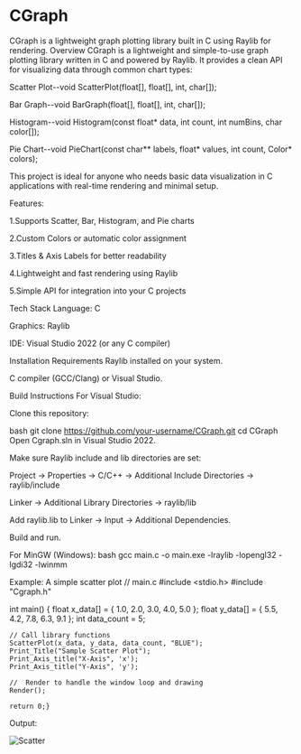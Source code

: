 # CGraph
CGraph is a lightweight graph plotting library built in C using Raylib for rendering.
Overview
CGraph is a lightweight and simple-to-use graph plotting library written in C and powered by Raylib. It provides a clean API for visualizing data through common chart types:

Scatter Plot--void ScatterPlot(float[], float[], int, char[]);

Bar Graph--void BarGraph(float[], float[], int, char[]);

Histogram--void Histogram(const float* data, int count, int numBins, char color[]);

Pie Chart--void PieChart(const char** labels, float* values, int count, Color* colors);

This project is ideal for anyone who needs basic data visualization in C applications with real-time rendering and minimal setup.

Features:

1.Supports Scatter, Bar, Histogram, and Pie charts

2.Custom Colors or automatic color assignment

3.Titles & Axis Labels for better readability

4.Lightweight and fast rendering using Raylib

5.Simple API for integration into your C projects

Tech Stack
Language: C

Graphics: Raylib

IDE: Visual Studio 2022 (or any C compiler)

Installation
Requirements
Raylib installed on your system.

C compiler (GCC/Clang) or Visual Studio.

Build Instructions
For Visual Studio:

Clone this repository:

bash
git clone https://github.com/your-username/CGraph.git
cd CGraph
Open Cgraph.sln in Visual Studio 2022.

Make sure Raylib include and lib directories are set:

Project → Properties → C/C++ → Additional Include Directories → raylib/include

Linker → Additional Library Directories → raylib/lib

Add raylib.lib to Linker → Input → Additional Dependencies.

Build and run.

For MinGW (Windows):
bash 
gcc main.c -o main.exe -lraylib -lopengl32 -lgdi32 -lwinmm    

Example: A simple scatter plot
// main.c
#include <stdio.h>
#include "Cgraph.h"

int main() {
    float x_data[] = { 1.0, 2.0, 3.0, 4.0, 5.0 };
    float y_data[] = { 5.5, 4.2, 7.8, 6.3, 9.1 };
    int data_count = 5;

    // Call library functions
    ScatterPlot(x_data, y_data, data_count, "BLUE");
    Print_Title("Sample Scatter Plot");
    Print_Axis_title("X-Axis", 'x');
    Print_Axis_title("Y-Axis", 'y');

    //  Render to handle the window loop and drawing
    Render();

    return 0;} 
    
Output:


![Scatter](https://github.com/user-attachments/assets/6a352cd6-201b-407f-90b8-75b3af0914d9)
